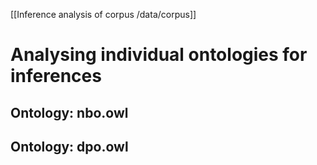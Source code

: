[[Inference analysis of corpus /data/corpus]]

# Analysing individual ontologies for inferences
## Ontology: nbo.owl

## Ontology: dpo.owl


